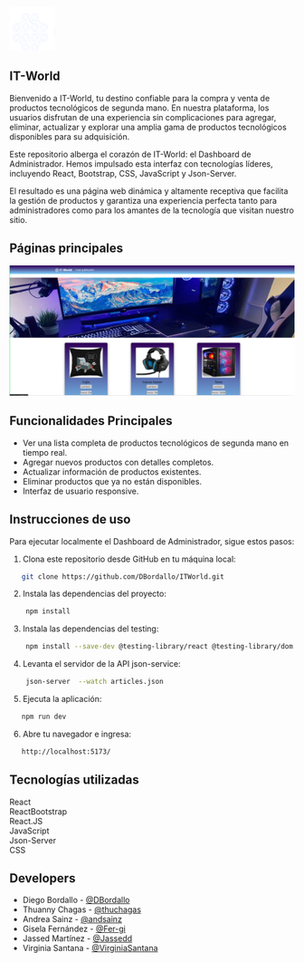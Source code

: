 ![IT-World Logo](src/assets/images/logoImg.png)


## IT-World

Bienvenido a IT-World, tu destino confiable para la compra y venta de productos tecnológicos de segunda mano. En nuestra plataforma, los usuarios disfrutan de una experiencia sin complicaciones para agregar, eliminar, actualizar y explorar una amplia gama de productos tecnológicos disponibles para su adquisición.

Este repositorio alberga el corazón de IT-World: el Dashboard de Administrador. Hemos impulsado esta interfaz con tecnologías líderes, incluyendo React, Bootstrap, CSS, JavaScript y Json-Server. 

El resultado es una página web dinámica y altamente receptiva que facilita la gestión de productos y garantiza una experiencia perfecta tanto para administradores como para los amantes de la tecnología que visitan nuestro sitio.
## Páginas principales

![App Screenshot](src/assets/images/view.png)

## Funcionalidades Principales

- Ver una lista completa de productos tecnológicos de segunda mano en tiempo real.
- Agregar nuevos productos con detalles completos.
- Actualizar información de productos existentes.
- Eliminar productos que ya no están disponibles.
- Interfaz de usuario responsive.
## Instrucciones de uso

Para ejecutar localmente el Dashboard de Administrador, sigue estos pasos:

1. Clona este repositorio desde GitHub en tu máquina local: 
```bash
   git clone https://github.com/DBordallo/ITWorld.git 
   ```
2. Instala las dependencias del proyecto:
```bash
    npm install
   ```
3. Instala las dependencias del testing:
```bash
    npm install --save-dev @testing-library/react @testing-library/dom
   ```

4. Levanta el servidor de la API json-service:
```bash
    json-server  --watch articles.json
   ```
5. Ejecuta la aplicación:
```bash
   npm run dev
   ```
6. Abre tu navegador e ingresa:
```bash
   http://localhost:5173/
   ```
## Tecnologías utilizadas
React   
ReactBootstrap  
React.JS   
JavaScript  
Json-Server  
CSS  

## Developers

- Diego Bordallo - [@DBordallo](https://github.com/DBordallo)
- Thuanny Chagas - [@thuchagas](https://github.com/thuchagas)
- Andrea Sainz - [@andsainz](https://github.com/andsainz)
- Gisela Fernández - [@Fer-gi](https://github.com/Fer-gi)
- Jassed Martínez - [@Jassedd](https://github.com/Jassedd)
- Virginia Santana - [@VirginiaSantana](https://github.com/VirginiaSantana)